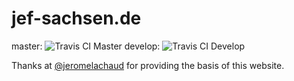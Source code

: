 jef-sachsen.de
==============

master: ![Travis CI Master](https://travis-ci.org/jef-sachsen/jef-sachsen.de.svg?branch=master) develop: ![Travis CI Develop](https://travis-ci.org/jef-sachsen/jef-sachsen.de.svg?branch=develop)

Thanks at [@jeromelachaud](https://jeromelachaud.github.io/freelancer-theme) for providing the basis of this website.

